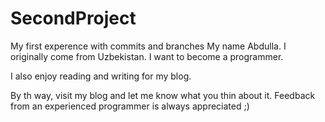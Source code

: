 # SecondProject
My first experence with commits and branches
My name Abdulla. I originally come from Uzbekistan. I want to become a programmer.

I also enjoy reading and writing for my blog.

By th way, visit my blog and let me know what you thin about it. Feedback from an experienced programmer is always appreciated ;)
